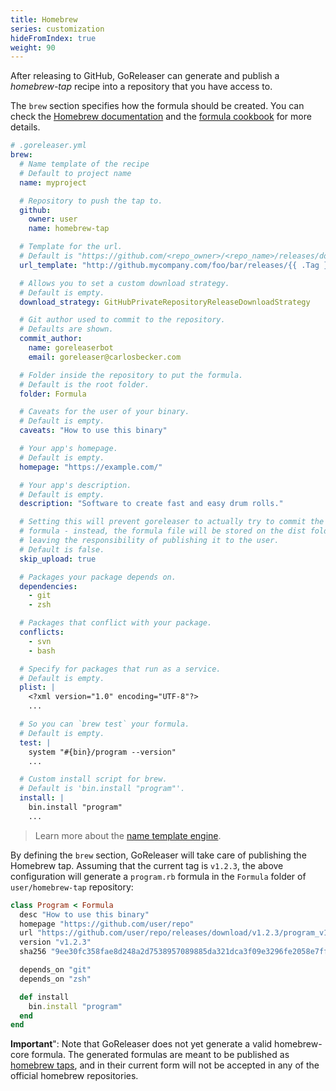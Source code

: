 ```yaml
---
title: Homebrew
series: customization
hideFromIndex: true
weight: 90
---
```


After releasing to GitHub, GoReleaser can generate and publish a _homebrew-tap_
recipe into a repository that you have access to.

The `brew` section specifies how the formula should be created.
You can check the
[Homebrew documentation](https://github.com/Homebrew/brew/blob/master/docs/How-to-Create-and-Maintain-a-Tap.md)
and the
[formula cookbook](https://github.com/Homebrew/brew/blob/master/docs/Formula-Cookbook.md)
for more details.

```yml
# .goreleaser.yml
brew:
  # Name template of the recipe
  # Default to project name
  name: myproject

  # Repository to push the tap to.
  github:
    owner: user
    name: homebrew-tap

  # Template for the url.
  # Default is "https://github.com/<repo_owner>/<repo_name>/releases/download/{{ .Tag }}/{{ .ArtifactName }}"
  url_template: "http://github.mycompany.com/foo/bar/releases/{{ .Tag }}/{{ .ArtifactName }}"

  # Allows you to set a custom download strategy.
  # Default is empty.
  download_strategy: GitHubPrivateRepositoryReleaseDownloadStrategy

  # Git author used to commit to the repository.
  # Defaults are shown.
  commit_author:
    name: goreleaserbot
    email: goreleaser@carlosbecker.com

  # Folder inside the repository to put the formula.
  # Default is the root folder.
  folder: Formula

  # Caveats for the user of your binary.
  # Default is empty.
  caveats: "How to use this binary"

  # Your app's homepage.
  # Default is empty.
  homepage: "https://example.com/"

  # Your app's description.
  # Default is empty.
  description: "Software to create fast and easy drum rolls."

  # Setting this will prevent goreleaser to actually try to commit the updated
  # formula - instead, the formula file will be stored on the dist folder only,
  # leaving the responsibility of publishing it to the user.
  # Default is false.
  skip_upload: true

  # Packages your package depends on.
  dependencies:
    - git
    - zsh

  # Packages that conflict with your package.
  conflicts:
    - svn
    - bash

  # Specify for packages that run as a service.
  # Default is empty.
  plist: |
    <?xml version="1.0" encoding="UTF-8"?>
    ...

  # So you can `brew test` your formula.
  # Default is empty.
  test: |
    system "#{bin}/program --version"
    ...

  # Custom install script for brew.
  # Default is 'bin.install "program"'.
  install: |
    bin.install "program"
    ...
```

> Learn more about the [name template engine](/templates).

By defining the `brew` section, GoReleaser will take care of publishing the
Homebrew tap.
Assuming that the current tag is `v1.2.3`, the above configuration will generate a
`program.rb` formula in the `Formula` folder of `user/homebrew-tap` repository:

```rb
class Program < Formula
  desc "How to use this binary"
  homepage "https://github.com/user/repo"
  url "https://github.com/user/repo/releases/download/v1.2.3/program_v1.2.3_macOs_64bit.zip"
  version "v1.2.3"
  sha256 "9ee30fc358fae8d248a2d7538957089885da321dca3f09e3296fe2058e7fff74"

  depends_on "git"
  depends_on "zsh"

  def install
    bin.install "program"
  end
end
```

**Important**": Note that GoReleaser does not yet generate a valid
homebrew-core formula. The generated formulas are meant to be published as
[homebrew taps](https://docs.brew.sh/Taps.html), and in their current
form will not be accepted in any of the official homebrew repositories.
